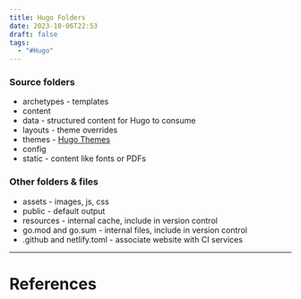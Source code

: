 ```yaml
---
title: Hugo Folders
date: 2023-10-06T22:53
draft: false
tags:
  - "#Hugo"
---
```

### Source folders

- archetypes - templates
- content
- data - structured content for Hugo to consume
- layouts - theme overrides
- themes - [Hugo Themes](/study/factoids/computer/www/hugo/hugo-folders/hugo-themes)
- config
- static - content like fonts or PDFs
### Other folders & files

- assets - images, js, css
- public - default output
- resources - internal cache, include in version control
- go.mod and go.sum - internal files, include in version control
- .github and netlify.toml - associate website with CI services

---
# References
